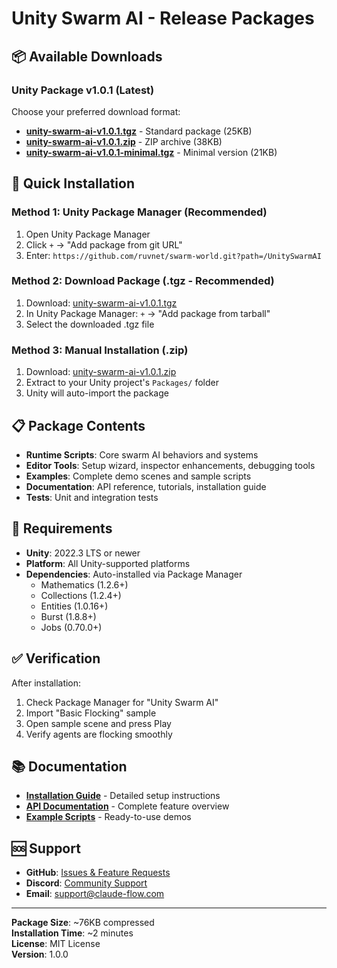 # Unity Swarm AI - Release Packages

## 📦 Available Downloads

### Unity Package v1.0.1 (Latest)

Choose your preferred download format:

- **[unity-swarm-ai-v1.0.1.tgz](unity-swarm-ai-v1.0.1.tgz)** - Standard package (25KB)
- **[unity-swarm-ai-v1.0.1.zip](unity-swarm-ai-v1.0.1.zip)** - ZIP archive (38KB)
- **[unity-swarm-ai-v1.0.1-minimal.tgz](unity-swarm-ai-v1.0.1-minimal.tgz)** - Minimal version (21KB)

## 🚀 Quick Installation

### Method 1: Unity Package Manager (Recommended)
1. Open Unity Package Manager
2. Click `+` → "Add package from git URL"
3. Enter: `https://github.com/ruvnet/swarm-world.git?path=/UnitySwarmAI`

### Method 2: Download Package (.tgz - Recommended)
1. Download: [unity-swarm-ai-v1.0.1.tgz](unity-swarm-ai-v1.0.1.tgz)
2. In Unity Package Manager: `+` → "Add package from tarball"
3. Select the downloaded .tgz file

### Method 3: Manual Installation (.zip)
1. Download: [unity-swarm-ai-v1.0.1.zip](unity-swarm-ai-v1.0.1.zip)
2. Extract to your Unity project's `Packages/` folder
3. Unity will auto-import the package

## 📋 Package Contents

- **Runtime Scripts**: Core swarm AI behaviors and systems
- **Editor Tools**: Setup wizard, inspector enhancements, debugging tools
- **Examples**: Complete demo scenes and sample scripts
- **Documentation**: API reference, tutorials, installation guide
- **Tests**: Unit and integration tests

## 🔧 Requirements

- **Unity**: 2022.3 LTS or newer
- **Platform**: All Unity-supported platforms
- **Dependencies**: Auto-installed via Package Manager
  - Mathematics (1.2.6+)
  - Collections (1.2.4+)
  - Entities (1.0.16+)
  - Burst (1.8.8+)
  - Jobs (0.70.0+)

## ✅ Verification

After installation:
1. Check Package Manager for "Unity Swarm AI"
2. Import "Basic Flocking" sample
3. Open sample scene and press Play
4. Verify agents are flocking smoothly

## 📚 Documentation

- **[Installation Guide](unity-swarm-ai-v1.0.0/INSTALL.md)** - Detailed setup instructions
- **[API Documentation](unity-swarm-ai-v1.0.0/README.md)** - Complete feature overview
- **[Example Scripts](unity-swarm-ai-v1.0.0/Examples/)** - Ready-to-use demos

## 🆘 Support

- **GitHub**: [Issues & Feature Requests](https://github.com/ruvnet/swarm-world/issues)
- **Discord**: [Community Support](https://discord.gg/swarm-ai)
- **Email**: support@claude-flow.com

---

**Package Size**: ~76KB compressed  
**Installation Time**: ~2 minutes  
**License**: MIT License  
**Version**: 1.0.0